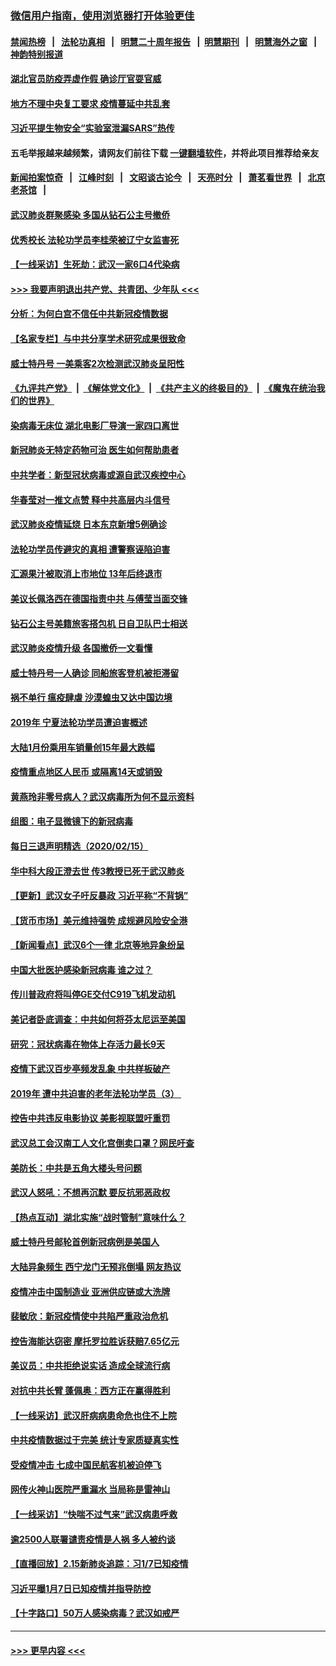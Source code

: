 ### [微信用户指南，使用浏览器打开体验更佳](https://github.com/gfw-breaker/banned-news1/blob/master/indexes/wechat-guide.md?t=0)
#### [禁闻热榜](热点新闻.md?t=0)  &nbsp;&nbsp;|&nbsp;&nbsp; [法轮功真相](https://github.com/gfw-breaker/truth/blob/master/README.md?t=0) &nbsp;&nbsp;|&nbsp;&nbsp; [明慧二十周年报告](https://github.com/gfw-breaker/mh-reports/blob/master/README.md?t=0) &nbsp;&nbsp;|&nbsp;&nbsp;[明慧期刊](https://github.com/gfw-breaker/mh-qikan) &nbsp;&nbsp;|&nbsp;&nbsp; [明慧海外之窗](https://github.com/gfw-breaker/mh-news/blob/master/README.md?t=0) &nbsp;&nbsp;|&nbsp;&nbsp; [神韵特别报道](https://github.com/gfw-breaker/mh-news/blob/master/shenyun.md?t=0)
#### [湖北官员防疫弄虚作假 确诊厅官耍官威](../pages/nsc413/n11873399.md?t=02170233) 
#### [地方不理中央复工要求 疫情蔓延中共乱套](../pages/nsc413/n11869476.md?t=02170233) 
#### [习近平提生物安全“实验室泄漏SARS”热传](../pages/nsc413/n11873501.md?t=02170233) 
#### 五毛举报越来越频繁，请网友们前往下载 [一键翻墙软件](https://github.com/gfw-breaker/ssr-accounts)，并将此项目推荐给亲友
#### [新闻拍案惊奇](https://github.com/gfw-breaker/banned-news1/blob/master/pages/link4.md) &nbsp;&nbsp;|&nbsp;&nbsp; [江峰时刻](https://github.com/gfw-breaker/banned-news1/blob/master/pages/link4.md) &nbsp;&nbsp;|&nbsp;&nbsp; [文昭谈古论今](https://github.com/gfw-breaker/banned-news1/blob/master/pages/link4.md) &nbsp;&nbsp;|&nbsp;&nbsp; [天亮时分](https://github.com/gfw-breaker/banned-news1/blob/master/pages/link4.md) &nbsp;&nbsp;|&nbsp;&nbsp; [萧茗看世界](https://github.com/gfw-breaker/banned-news1/blob/master/pages/link4.md) &nbsp;&nbsp;|&nbsp;&nbsp; [北京老茶馆](https://github.com/gfw-breaker/banned-news1/blob/master/pages/link4.md) &nbsp;&nbsp;|&nbsp;&nbsp; 
#### [武汉肺炎群聚感染 多国从钻石公主号撤侨](../pages/nsc413/n11873416.md?t=02170233) 
#### [优秀校长 法轮功学员李桂荣被辽宁女监害死](../pages/nsc413/n11873018.md?t=02170233) 
#### [【一线采访】生死劫：武汉一家6口4代染病](../pages/nsc413/n11872460.md?t=02170233) 
#### [>>> 我要声明退出共产党、共青团、少年队 <<<](https://github.com/begood0513/goodnews/blob/master/quit/letter.md) 
#### [分析：为何白宫不信任中共新冠疫情数据](../pages/nsc413/n11872473.md?t=02170233) 
#### [【名家专栏】与中共分享学术研究成果很致命](../pages/nsc413/n11871916.md?t=02170233) 
#### [威士特丹号 一美乘客2次检测武汉肺炎呈阳性](../pages/nsc413/n11873169.md?t=02170233) 
#### [《九评共产党》](https://github.com/begood0513/9ping.md/blob/master/README.md) &nbsp;|&nbsp; [《解体党文化》](../../../../jtdwh.md/blob/master/README.md)  &nbsp;|&nbsp; [《共产主义的终极目的》](../../../../gczydzjmd.md/blob/master/README.md) &nbsp;|&nbsp; [《魔鬼在统治我们的世界》](../../../../mgztzwmdsj.md/blob/master/README.md) 
#### [染病毒无床位 湖北电影厂导演一家四口离世](../pages/nsc413/n11873154.md?t=02170233) 
#### [新冠肺炎无特定药物可治 医生如何帮助患者](../pages/nsc413/n11868234.md?t=02170233) 
#### [中共学者：新型冠状病毒或源自武汉疾控中心](../pages/nsc413/n11872811.md?t=02170233) 
#### [华春莹对一推文点赞 释中共高层内斗信号](../pages/nsc413/n11872861.md?t=02170233) 
#### [武汉肺炎疫情延烧 日本东京新增5例确诊](../pages/nsc413/n11873025.md?t=02170233) 
#### [法轮功学员传避灾的真相 遭警察诬陷迫害](../pages/nsc413/n11869217.md?t=02170233) 
#### [汇源果汁被取消上市地位 13年后终退市](../pages/nsc413/n11872672.md?t=02170233) 
#### [美议长佩洛西在德国指责中共 与傅莹当面交锋](../pages/nsc413/n11872375.md?t=02170233) 
#### [钻石公主号美籍旅客搭包机 日自卫队巴士相送](../pages/nsc413/n11872947.md?t=02170233) 
#### [武汉肺炎疫情升级 各国撤侨一文看懂](../pages/nsc413/n11859313.md?t=02170233) 
#### [威士特丹号一人确诊 同船旅客登机被拒滞留](../pages/nsc413/n11872823.md?t=02170233) 
#### [祸不单行 瘟疫肆虐 沙漠蝗虫又达中国边境](../pages/nsc413/n11872485.md?t=02170233) 
#### [2019年 宁夏法轮功学员遭迫害概述](../pages/nsc413/n11858807.md?t=02170233) 
#### [大陆1月份乘用车销量创15年最大跌幅](../pages/nsc413/n11872290.md?t=02170233) 
#### [疫情重点地区人民币 或隔离14天或销毁](../pages/nsc413/n11872461.md?t=02170233) 
#### [黄燕玲非零号病人？武汉病毒所为何不显示资料](../pages/nsc413/n11872240.md?t=02170233) 
#### [组图：电子显微镜下的新冠病毒](../pages/nsc413/n11872057.md?t=02170233) 
#### [每日三退声明精选（2020/02/15）](../pages/nsc413/n11872255.md?t=02170233) 
#### [华中科大段正澄去世 传3教授已死于武汉肺炎](../pages/nsc413/n11872056.md?t=02170233) 
#### [【更新】武汉女子吁反暴政 习近平称“不背锅”](../pages/nsc413/n11801312.md?t=02170233) 
#### [【货币市场】美元维持强势 成规避风险安全港](../pages/nsc413/n11871937.md?t=02170233) 
#### [【新闻看点】武汉6个一律 北京等地异象纷呈](../pages/nsc413/n11871818.md?t=02170233) 
#### [中国大批医护感染新冠病毒 谁之过？](../pages/nsc413/n11871790.md?t=02170233) 
#### [传川普政府将叫停GE交付C919飞机发动机](../pages/nsc413/n11871600.md?t=02170233) 
#### [美记者卧底调查：中共如何将芬太尼运至美国](../pages/nsc413/n11871821.md?t=02170233) 
#### [研究：冠状病毒在物体上存活力最长9天](../pages/nsc413/n11871871.md?t=02170233) 
#### [疫情下武汉百步亭频发乱象 中共样板破产](../pages/nsc413/n11871457.md?t=02170233) 
#### [2019年 遭中共迫害的老年法轮功学员（3） ](../pages/nsc413/n11830056.md?t=02170233) 
#### [控告中共违反电影协议 美影视联盟吁重罚](../pages/nsc413/n11871820.md?t=02170233) 
#### [武汉总工会汉南工人文化宫倒卖口罩？网民吁查](../pages/nsc413/n11871739.md?t=02170233) 
#### [美防长：中共是五角大楼头号问题](../pages/nsc413/n11871768.md?t=02170233) 
#### [武汉人怒吼：不想再沉默 要反抗邪恶政权](../pages/nsc413/n11871584.md?t=02170233) 
#### [【热点互动】湖北实施“战时管制”意味什么？](../pages/nsc413/n11871747.md?t=02170233) 
#### [威士特丹号邮轮首例新冠病例是美国人](../pages/nsc413/n11871731.md?t=02170233) 
#### [大陆异象频生 西宁龙门无预兆倒塌 网友热议](../pages/nsc413/n11871150.md?t=02170233) 
#### [疫情冲击中国制造业 亚洲供应链或大洗牌](../pages/nsc413/n11871629.md?t=02170233) 
#### [裴敏欣：新冠疫情使中共陷严重政治危机](../pages/nsc413/n11871514.md?t=02170233) 
#### [控告海能达窃密 摩托罗拉胜诉获赔7.65亿元](../pages/nsc413/n11871594.md?t=02170233) 
#### [美议员：中共拒绝说实话 造成全球流行病](../pages/nsc413/n11871582.md?t=02170233) 
#### [对抗中共长臂 蓬佩奥：西方正在赢得胜利](../pages/nsc413/n11871500.md?t=02170233) 
#### [【一线采访】武汉肝病病患命危也住不上院](../pages/nsc413/n11870591.md?t=02170233) 
#### [中共疫情数据过于完美 统计专家质疑真实性](../pages/nsc413/n11870197.md?t=02170233) 
#### [受疫情冲击 七成中国民航客机被迫停飞](../pages/nsc413/n11871439.md?t=02170233) 
#### [网传火神山医院严重漏水 当局称是雷神山](../pages/nsc413/n11871477.md?t=02170233) 
#### [【一线采访】“快喘不过气来”武汉病患呼救](../pages/nsc413/n11870636.md?t=02170233) 
#### [逾2500人联署谴责疫情是人祸 多人被约谈](../pages/nsc413/n11871360.md?t=02170233) 
#### [【直播回放】2.15新肺炎追踪：习1/7已知疫情](../pages/nsc413/n11871276.md?t=02170233) 
#### [习近平曝1月7日已知疫情并指导防控](../pages/nsc413/n11871308.md?t=02170233) 
#### [【十字路口】50万人感染病毒？武汉如戒严](../pages/nsc413/n11870405.md?t=02170233) 

----
#### [ >>> 更早内容 <<< ](../indexes/nsc413-earlier.md)
